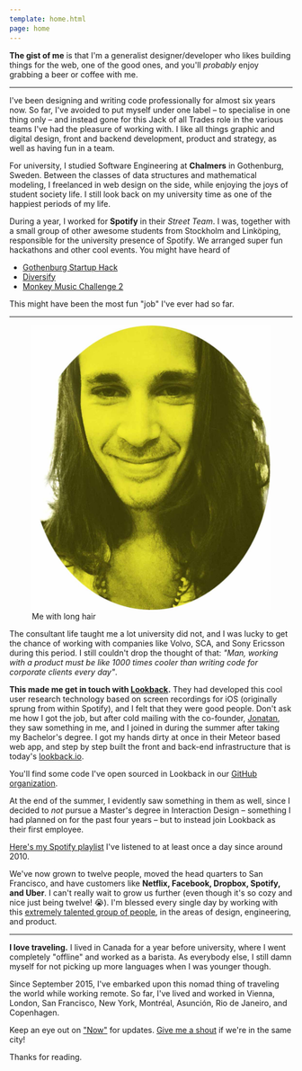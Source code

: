 ```yaml
---
template: home.html
page: home
---
```


**The gist of me** is that I'm a generalist designer/developer who likes building things for the web, one of the good ones, and you'll *probably* enjoy grabbing a beer or coffee with me.

***

I've been designing and writing code professionally for almost six years now. So far, I've avoided to put myself under one label – to specialise in one thing only – and instead gone for this Jack of all Trades role in the various teams I've had the pleasure of working with. I like all things graphic and digital design, front and backend development, product and strategy, as well as having fun in a team.

For university, I studied Software Engineering at **Chalmers** in Gothenburg, Sweden. Between the classes of data structures and mathematical modeling, I freelanced in web design on the side, while enjoying the joys of student society life. I still look back on my university time as one of the happiest periods of my life.

During a year, I worked for **Spotify** in their *Street Team*. I was, together with a small group of other awesome students from Stockholm and Linköping, responsible for the university presence of Spotify. We arranged super fun hackathons and other cool events. You might have heard of

- [Gothenburg Startup Hack](http://www.gbgstartuphack.com)
- [Diversify](http://diversify.confetti.events)
- [Monkey Music Challenge 2](http://monkey-music-challenge.github.io/)

This might have been the most fun "job" I've ever had so far.

***

<figure class="outset-figure home-face">
  <img src="/assets/images/johan-bw.jpg" alt="Johan">
  <figcaption>Me with long hair</figcaption>
</figure>

The consultant life taught me a lot university did not, and I was lucky to get the chance of working with companies like Volvo, SCA, and Sony Ericsson during this period. I still couldn't drop the thought of that: *"Man, working with a product must be like 1000 times cooler than writing code for corporate clients every day"*.

**This made me get in touch with [Lookback](http://lookback.io).** They had developed this cool user research technology based on screen recordings for iOS (originally sprung from within Spotify), and I felt that they were good people. Don't ask me how I got the job, but after cold mailing with the co-founder, [Jonatan](http://twitter.com/littke), they saw something in me, and I joined in during the summer after taking my Bachelor's degree. I got my hands dirty at once in their Meteor based web app, and step by step built the front and back-end infrastructure that is today's [lookback.io](http://lookback.io).

You'll find some code I've open sourced in Lookback in our [GitHub organization](http://github.com/lookback).

At the end of the summer, I evidently saw something in them as well, since I decided to *not* pursue a Master's degree in Interaction Design – something I had planned on for the past four years – but to instead join Lookback as their first employee.

[Here's my Spotify playlist](https://open.spotify.com/user/johanbrook/playlist/1Ldhvei26A52VXc1ErGFE3) I've listened to at least once a day since around 2010.

We've now grown to twelve people, moved the head quarters to San Francisco, and have customers like **Netflix, Facebook, Dropbox, Spotify, and Uber**. I can't really wait to grow us further (even though it's so cozy and nice just being twelve! 😭). I'm blessed every single day by working with this [extremely talented group of people](http://lookback.io/about), in the areas of design, engineering, and product.

***

**I love traveling.** I lived in Canada for a year before university, where I went completely "offline" and worked as a barista. As everybody else, I still damn myself for not picking up more languages when I was younger though.

Since September 2015, I've embarked upon this nomad thing of traveling the world while working remote. So far, I've lived and worked in Vienna, London, San Francisco, New York, Montréal, Asunción, Rio de Janeiro, and Copenhagen.

Keep an eye out on ["Now"](/now) for updates. [Give me a shout](http://twitter.com/johanbrook) if we're in the same city!

Thanks for reading.
